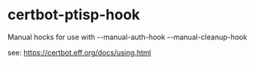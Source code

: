 # certbot-ptisp-hook


Manual hocks for use with --manual-auth-hook --manual-cleanup-hook

see:
https://certbot.eff.org/docs/using.html

